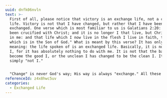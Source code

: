```yaml
---
uuid: dnfk06nvln
text: >-
  First of all, please notice that victory is an exchange life, not a changed
  life. Victory is not that I have changed, but rather that I have been
  exchanged. One verse which is most familiar to us is Galatians 2:20: "I have
  been crucified with Christ; and it is no longer I that live, but Christ liveth
  in me: and that life which I now live in the flesh I live in faith, the faith
  which is in the Son of God." What is meant by this verse? It has only one
  meaning: the life spoken of is an exchanged life. Basically, it is no longer
  I, for it has absolutely nothing to do with me. It is not that the bad I has
  become the good I, or the unclean I has changed to be the clean I. It is
  simply "not I." 


  "Change" is never God's way; His way is always "exchange." All these years I have not been able to change myself, yet God has exchanged me. This is holiness, this is perfection, this is victory, and this is the life of God's Son! Hallelujah! Henceforth the gentleness of Christ is my gentleness; the holiness of Christ is my holiness; the prayer life of Christ is my prayer life; the communion of Christ with God is now my communion with God. No sin is too big that I cannot overcome. No temptation is too severe that I cannot prevail. For the life that wins is Christ, not I. Will Christ ever be fearful of a big sin? Will He be afraid of a great temptation? Praise God, I no longer fear because hereafter it is Christ and not I.
referenceId: z4x8hwc5uv
categories:
  - Exchanged Life
---
```

